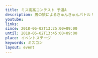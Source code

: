 ```yaml
---
title: ミス高高コンテスト 予選A
description: 男の娘によるきゅんきゅんバトル！
youtube: 
links:
since: 2018-06-02T13:25:00+09:00
until: 2018-06-02T13:45:00+09:00
place: イベントステージ
keywords: ミスコン
layout: event
---
```

